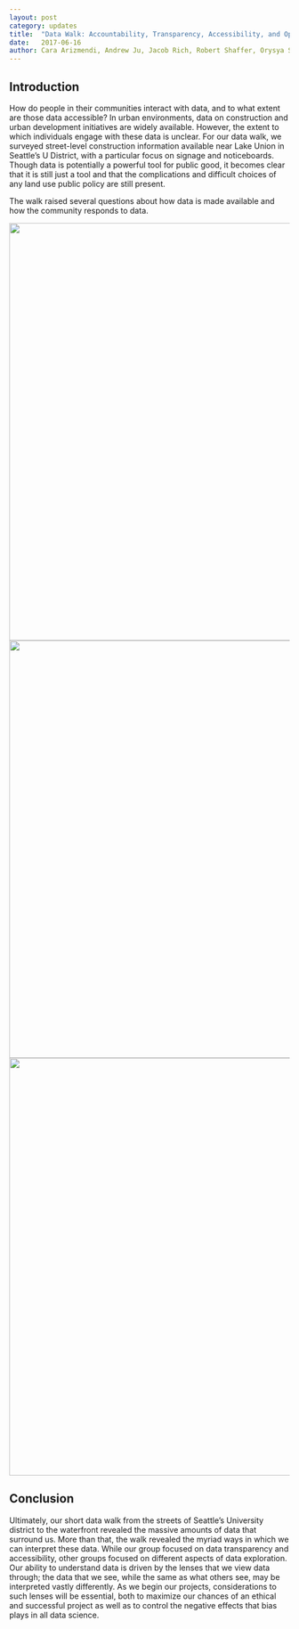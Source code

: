 ```yaml
---
layout: post
category: updates
title:  "Data Walk: Accountability, Transparency, Accessibility, and Openness"
date:   2017-06-16
author: Cara Arizmendi, Andrew Ju, Jacob Rich, Robert Shaffer, Orysya Stus
---
```

 
## Introduction
How do people in their communities interact with data, and to what extent are those data accessible? In urban environments, data on construction and urban development initiatives are widely available. However, the extent to which individuals engage with these data is unclear. For our data walk, we surveyed street-level construction information available near Lake Union in Seattle’s U District, with a particular focus on signage and noticeboards. Though data is potentially a powerful tool for public good, it becomes clear that it is still just a tool and that the complications and difficult choices of any land use public policy are still present. 

<!--excerpt-->
 
The walk raised several questions about how data is made available and how the community responds to data.

<img src="/assets/images/1_ppt1.PNG" style="width: 750px;"/>
<img src="/assets/images/1_ppt2.PNG" style="width: 750px;"/>
<img src="/assets/images/1_ppt3.PNG" style="width: 750px;"/>
 
## Conclusion
Ultimately, our short data walk from the streets of Seattle’s University district to the waterfront revealed the massive amounts of data that surround us. More than that, the walk revealed the myriad ways in which we can interpret these data. While our group focused on data transparency and accessibility, other groups focused on different aspects of data exploration. Our ability to understand data is driven by the lenses that we view data through; the data that we see, while the same as what others see, may be interpreted vastly differently. As we begin our projects, considerations to such lenses will be essential, both to maximize our chances of an ethical and successful project as well as to control the negative effects that bias plays in all data science. 

